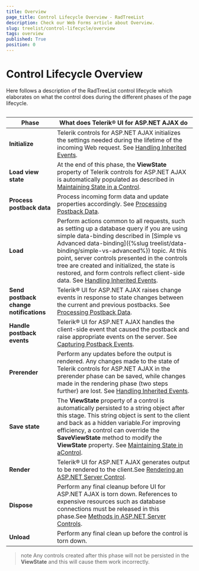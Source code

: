 ```yaml
---
title: Overview
page_title: Control Lifecycle Overview - RadTreeList
description: Check our Web Forms article about Overview.
slug: treelist/control-lifecycle/overview
tags: overview
published: True
position: 0
---
```


# Control Lifecycle Overview



Here follows a description of the RadTreeList control lifecycle which elaborates on what the control does during the different phases of the page lifecycle.

## 


| Phase | What does Telerik® UI for ASP.NET AJAX do |
| ------ | ------ |
| **Initialize** |Telerik controls for ASP.NET AJAX initializes the settings needed during the lifetime of the incoming Web request. See [Handling Inherited Events](https://msdn.microsoft.com/en-us/library/aa720048%28v=vs.71%29.aspx).|
| **Load view state** |At the end of this phase, the **ViewState** property of Telerik controls for ASP.NET AJAX is automatically populated as described in [Maintaining State in a Control](https://msdn.microsoft.com/en-us/library/aa720269%28v=vs.71%29.aspx).|
| **Process postback data** |Process incoming form data and update properties accordingly. See [Processing Postback Data](https://msdn.microsoft.com/en-us/library/aa719775.aspx).|
| **Load** |Perform actions common to all requests, such as setting up a database query if you are using simple data-binding described in [Simple vs Advanced data-binding]({%slug treelist/data-binding/simple-vs-advanced%}) topic. At this point, server controls presented in the controls tree are created and initialized, the state is restored, and form controls reflect client-side data. See [Handling Inherited Events](https://msdn.microsoft.com/en-us/library/aa720048%28v=vs.71%29.aspx).|
| **Send postback change notifications** |Telerik® UI for ASP.NET AJAX raises change events in response to state changes between the current and previous postbacks. See [Processing Postback Data](https://msdn.microsoft.com/en-us/library/aa720471%28v=vs.71%29.aspx).|
| **Handle postback events** |Telerik® UI for ASP.NET AJAX handles the client-side event that caused the postback and raise appropriate events on the server. See [Capturing Postback Events](https://msdn.microsoft.com/en-us/library/aa720472%28v=vs.71%29.aspx).|
| **Prerender** |Perform any updates before the output is rendered. Any changes made to the state of Telerik controls for ASP.NET AJAX in the prerender phase can be saved, while changes made in the rendering phase (two steps further) are lost. See [Handling Inherited Events](https://msdn.microsoft.com/en-us/library/aa720048%28v=vs.71%29.aspx).|
| **Save state** |The **ViewState** property of a control is automatically persisted to a string object after this stage. This string object is sent to the client and back as a hidden variable.For improving efficiency, a control can override the **SaveViewState** method to modify the **ViewState** property. See [Maintaining State in aControl](https://msdn.microsoft.com/en-us/library/aa720269%28v=vs.71%29.aspx).|
| **Render** |Telerik® UI for ASP.NET AJAX generates output to be rendered to the client.See [Rendering an ASP.NET Server Control](https://msdn.microsoft.com/en-us/library/aa338806%28v=vs.71%29.aspx).|
| **Dispose** |Perform any final cleanup before UI for ASP.NET AJAX is torn down. References to expensive resources such as database connections must be released in this phase.See [Methods in ASP.NET Server Controls](https://msdn.microsoft.com/en-us/library/aa720294%28v=vs.71%29.aspx).|
| **Unload** |Perform any final clean up before the control is torn down.|


>note Any controls created after this phase will not be persisted in the **ViewState** and this will cause them work incorrectly.
>
